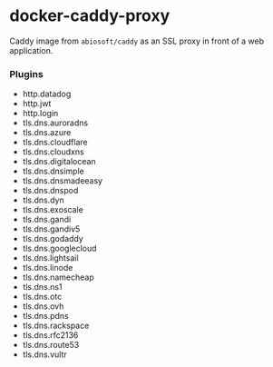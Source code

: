 # docker-caddy-proxy

Caddy image from `abiosoft/caddy` as an SSL proxy in front of a web application.

### Plugins

* http.datadog
* http.jwt
* http.login
* tls.dns.auroradns
* tls.dns.azure
* tls.dns.cloudflare
* tls.dns.cloudxns
* tls.dns.digitalocean
* tls.dns.dnsimple
* tls.dns.dnsmadeeasy
* tls.dns.dnspod
* tls.dns.dyn
* tls.dns.exoscale
* tls.dns.gandi
* tls.dns.gandiv5
* tls.dns.godaddy
* tls.dns.googlecloud
* tls.dns.lightsail
* tls.dns.linode
* tls.dns.namecheap
* tls.dns.ns1
* tls.dns.otc
* tls.dns.ovh
* tls.dns.pdns
* tls.dns.rackspace
* tls.dns.rfc2136
* tls.dns.route53
* tls.dns.vultr
  